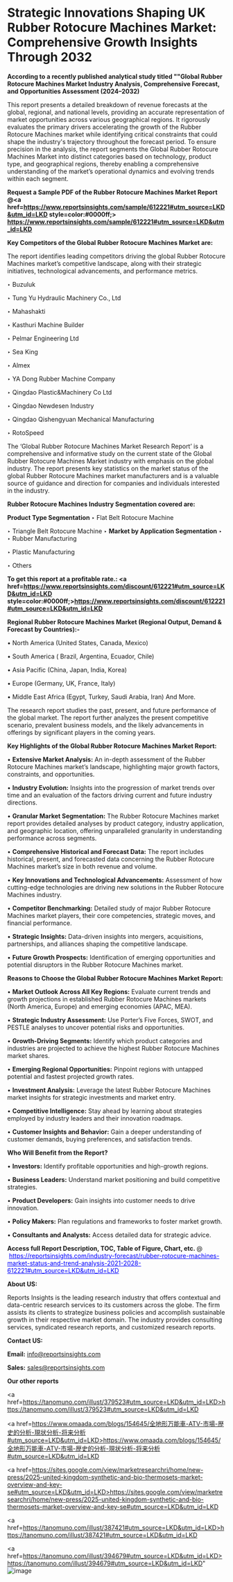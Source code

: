 # Strategic Innovations Shaping UK Rubber Rotocure Machines Market: Comprehensive Growth Insights Through 2032

<strong>According to a recently published analytical study titled ""Global Rubber Rotocure Machines Market Industry Analysis, Comprehensive Forecast, and Opportunities Assessment (2024–2032)</strong>

This report presents a detailed breakdown of revenue forecasts at the global, regional, and national levels, providing an accurate representation of market opportunities across various geographical regions. It rigorously evaluates the primary drivers accelerating the growth of the Rubber Rotocure Machines market while identifying critical constraints that could shape the industry's trajectory throughout the forecast period. To ensure precision in the analysis, the report segments the Global Rubber Rotocure Machines Market into distinct categories based on technology, product type, and geographical regions, thereby enabling a comprehensive understanding of the market’s operational dynamics and evolving trends within each segment.

<strong>Request a Sample PDF of the Rubber Rotocure Machines Market Report </strong><strong>@<a href=https://www.reportsinsights.com/sample/612221#utm_source=LKD&utm_id=LKD style=color:#0000ff;> https://www.reportsinsights.com/sample/612221#utm_source=LKD&utm_id=LKD</a></strong></font>

<strong>Key Competitors of the Global Rubber Rotocure Machines Market are:</strong>

The report identifies leading competitors driving the global Rubber Rotocure Machines market’s competitive landscape, along with their strategic initiatives, technological advancements, and performance metrics.

‣ Buzuluk

‣ Tung Yu Hydraulic Machinery Co., Ltd

‣ Mahashakti

‣ Kasthuri Machine Builder

‣ Pelmar Engineering Ltd

‣ Sea King

‣ Almex

‣ YA Dong Rubber Machine Company

‣ Qingdao Plastic&Machinery Co Ltd

‣ Qingdao Newdesen Industry

‣ Qingdao Qishengyuan Mechanical Manufacturing

‣ RotoSpeed

The ‘Global Rubber Rotocure Machines Market Research Report’ is a comprehensive and informative study on the current state of the Global Rubber Rotocure Machines Market industry with emphasis on the global industry. The report presents key statistics on the market status of the global Rubber Rotocure Machines market manufacturers and is a valuable source of guidance and direction for companies and individuals interested in the industry.

<strong>Rubber Rotocure Machines Industry Segmentation covered are:</strong>

<strong>Product Type Segmentation</strong>
‣
Flat Belt Rotocure Machine

‣ Triangle Belt Rotocure Machine
‣ 
<strong>Market by Application Segmentation</strong>
‣
‣  Rubber Manufacturing

‣ Plastic Manufacturing

‣ Others

<strong>To get this report at a profitable rate.: <a href=https://www.reportsinsights.com/discount/612221#utm_source=LKD&utm_id=LKD style=color:#0000ff;>https://www.reportsinsights.com/discount/612221#utm_source=LKD&utm_id=LKD</a></strong></font>

<strong>Regional Rubber Rotocure Machines Market (Regional Output, Demand &amp; Forecast by Countries):-</strong>

• North America (United States, Canada, Mexico)

• South America ( Brazil, Argentina, Ecuador, Chile)

• Asia Pacific (China, Japan, India, Korea)

• Europe (Germany, UK, France, Italy)

• Middle East Africa (Egypt, Turkey, Saudi Arabia, Iran) And More.

The research report studies the past, present, and future performance of the global market. The report further analyzes the present competitive scenario, prevalent business models, and the likely advancements in offerings by significant players in the coming years.

<strong>Key Highlights of the Global Rubber Rotocure Machines Market Report:</strong>

• <strong>Extensive Market Analysis:</strong> An in-depth assessment of the Rubber Rotocure Machines market’s landscape, highlighting major growth factors, constraints, and opportunities.

• <strong>Industry Evolution:</strong> Insights into the progression of market trends over time and an evaluation of the factors driving current and future industry directions.

• <strong>Granular Market Segmentation:</strong> The Rubber Rotocure Machines market report provides detailed analyses by product category, industry application, and geographic location, offering unparalleled granularity in understanding performance across segments.

• <strong>Comprehensive Historical and Forecast Data:</strong> The report includes historical, present, and forecasted data concerning the Rubber Rotocure Machines market’s size in both revenue and volume.

• <strong>Key Innovations and Technological Advancements:</strong> Assessment of how cutting-edge technologies are driving new solutions in the Rubber Rotocure Machines industry.

• <strong>Competitor Benchmarking:</strong> Detailed study of major Rubber Rotocure Machines market players, their core competencies, strategic moves, and financial performance.

• <strong>Strategic Insights:</strong> Data-driven insights into mergers, acquisitions, partnerships, and alliances shaping the competitive landscape.

• <strong>Future Growth Prospects:</strong> Identification of emerging opportunities and potential disruptors in the Rubber Rotocure Machines market.

<strong>Reasons to Choose the Global Rubber Rotocure Machines Market Report:</strong>

• <strong>Market Outlook Across All Key Regions:</strong> Evaluate current trends and growth projections in established Rubber Rotocure Machines markets (North America, Europe) and emerging economies (APAC, MEA).

• <strong>Strategic Industry Assessment:</strong> Use Porter’s Five Forces, SWOT, and PESTLE analyses to uncover potential risks and opportunities.

• <strong>Growth-Driving Segments:</strong> Identify which product categories and industries are projected to achieve the highest Rubber Rotocure Machines market shares.

• <strong>Emerging Regional Opportunities:</strong> Pinpoint regions with untapped potential and fastest projected growth rates.

• <strong>Investment Analysis:</strong> Leverage the latest Rubber Rotocure Machines market insights for strategic investments and market entry.

• <strong>Competitive Intelligence:</strong> Stay ahead by learning about strategies employed by industry leaders and their innovation roadmaps.

• <strong>Customer Insights and Behavior:</strong> Gain a deeper understanding of customer demands, buying preferences, and satisfaction trends.

<strong>Who Will Benefit from the Report?</strong>

• <strong>Investors:</strong> Identify profitable opportunities and high-growth regions.

• <strong>Business Leaders:</strong> Understand market positioning and build competitive strategies.

• <strong>Product Developers:</strong> Gain insights into customer needs to drive innovation.

• <strong>Policy Makers:</strong> Plan regulations and frameworks to foster market growth.

• <strong>Consultants and Analysts:</strong> Access detailed data for strategic advice.
</ul>
<strong>Access full Report Description, TOC, Table of Figure, Chart, etc. </strong>@  <a href=https://reportsinsights.com/industry-forecast/rubber-rotocure-machines-market-status-and-trend-analysis-2021-2028-612221#utm_source=LKD&utm_id=LKD style=color:#0000ff;>https://reportsinsights.com/industry-forecast/rubber-rotocure-machines-market-status-and-trend-analysis-2021-2028-612221#utm_source=LKD&utm_id=LKD</a></font>

<strong><strong>About US</strong>:</strong>

Reports Insights is the leading research industry that offers contextual and data-centric research services to its customers across the globe. The firm assists its clients to strategize business policies and accomplish sustainable growth in their respective market domain. The industry provides consulting services, syndicated research reports, and customized research reports.

<strong>Contact US:</strong>

<p class=""""><b>Email:</b> <a href=mailto:info@reportsinsights.com>info@reportsinsights.com</a></p>
<p class=""""><b>Sales:</b> <a href=mailto:sales@reportsinsights.com>sales@reportsinsights.com</a></p>

<strong>Our other reports</strong>

<a href=https://tanomuno.com/illust/379523#utm_source=LKD&utm_id=LKD>https://tanomuno.com/illust/379523#utm_source=LKD&utm_id=LKD</a>

<a href=https://www.omaada.com/blogs/154645/全地形万能車-ATV-市場-歴史的分析-現状分析-将来分析#utm_source=LKD&utm_id=LKD>https://www.omaada.com/blogs/154645/全地形万能車-ATV-市場-歴史的分析-現状分析-将来分析#utm_source=LKD&utm_id=LKD</a>

<a href=https://sites.google.com/view/marketresearchri/home/new-press/2025-united-kingdom-synthetic-and-bio-thermosets-market-overview-and-key-se#utm_source=LKD&utm_id=LKD>https://sites.google.com/view/marketresearchri/home/new-press/2025-united-kingdom-synthetic-and-bio-thermosets-market-overview-and-key-se#utm_source=LKD&utm_id=LKD</a>

<a href=https://tanomuno.com/illust/387421#utm_source=LKD&utm_id=LKD>https://tanomuno.com/illust/387421#utm_source=LKD&utm_id=LKD</a>

<a href=https://tanomuno.com/illust/394679#utm_source=LKD&utm_id=LKD>https://tanomuno.com/illust/394679#utm_source=LKD&utm_id=LKD</a>"
![image](https://github.com/user-attachments/assets/8e212179-eb41-4b9a-987e-a891e0c90f1f)
